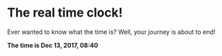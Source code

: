# The real time clock!

Ever wanted to know what the time is? Well, your journey is about to end!

**The time is Dec 13, 2017, 08:40**